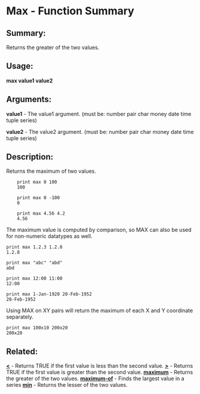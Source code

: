 # Max - Function Summary

## Summary:

Returns the greater of the two values.

## Usage:

**max value1 value2**

## Arguments:

**value1** - The value1 argument. (must be: number pair char money date time tuple series)

**value2** - The value2 argument. (must be: number pair char money date time tuple series)

## Description:

Returns the maximum of two values.

```
    print max 0 100
    100
```

```
    print max 0 -100
    0
```

```
    print max 4.56 4.2
    4.56
```

The maximum value is computed by comparison, so MAX can also be used for non-numeric datatypes as well.

```
print max 1.2.3 1.2.8
1.2.8
```

```
print max "abc" "abd"
abd
```

```
print max 12:00 11:00
12:00
```

```
print max 1-Jan-1920 20-Feb-1952
20-Feb-1952
```

Using MAX on XY pairs will return the maximum of each X and Y coordinate separately.

```
print max 100x10 200x20
200x20
```

## Related:

[**<**](http://www.rebol.com/docs/words/wlt.html) - Returns TRUE if the first value is less than the second value.
[**>**](http://www.rebol.com/docs/words/wgt.html) - Returns TRUE if the first value is greater than the second value.
[**maximum**](http://www.rebol.com/docs/words/wmaximum.html) - Returns the greater of the two values.
[**maximum-of**](http://www.rebol.com/docs/words/wmaximum-of.html) - Finds the largest value in a series
[**min**](http://www.rebol.com/docs/words/wmin.html) - Returns the lesser of the two values.